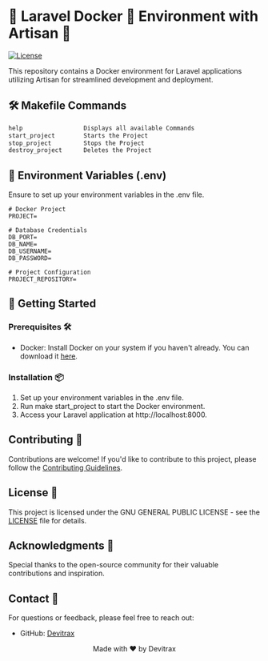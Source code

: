 # 🌟 Laravel Docker 🐋 Environment with Artisan 🌟

[![License](https://img.shields.io/badge/license-GNU-blue.svg)](https://github.com/Azshurith/Dockerized-Laravel-Environment-Artisan/blob/main/LICENSE)

This repository contains a Docker environment for Laravel applications utilizing Artisan for streamlined development and deployment.

## 🛠️ Makefile Commands

```makefile
help                 Displays all available Commands
start_project        Starts the Project
stop_project         Stops the Project
destroy_project      Deletes the Project
```

## 📝 Environment Variables (.env)

Ensure to set up your environment variables in the .env file.

```dotenv
# Docker Project
PROJECT=

# Database Credentials
DB_PORT=
DB_NAME=
DB_USERNAME=
DB_PASSWORD=

# Project Configuration
PROJECT_REPOSITORY=
```
## 🚀 Getting Started

### Prerequisites 🛠️

- Docker: Install Docker on your system if you haven't already. You can download it [here](https://www.docker.com/get-started).

### Installation 📦

1. Set up your environment variables in the .env file.
2. Run make start_project to start the Docker environment.
3. Access your Laravel application at http://localhost:8000.

## Contributing 🤝

Contributions are welcome! If you'd like to contribute to this project, please follow the [Contributing Guidelines](CONTRIBUTING.md).

## License 📝

This project is licensed under the GNU GENERAL PUBLIC LICENSE - see the [LICENSE](LICENSE) file for details.

## Acknowledgments 🙏

Special thanks to the open-source community for their valuable contributions and inspiration.

## Contact 📧

For questions or feedback, please feel free to reach out:

- GitHub: [Devitrax](https://github.com/Azshurith)

<p align="center">
  Made with ❤️ by Devitrax
</p>